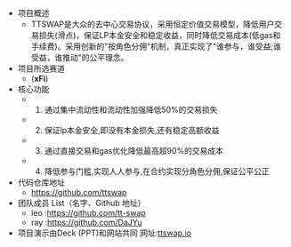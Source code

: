 - 项目概述
  - TTSWAP是大众的去中心交易协议，采用恒定价值交易模型，降低用户交易损失(滑点)，保证LP本金安全和稳定收益，同时降低交易成本(低gas和手续费)。采用创新的"按角色分佣"机制，真正实现了"谁参与，谁受益;谁受益，谁推动"的公平理念。
- 项目所选赛道
  - (**xFi**)
- 核心功能
  - 1. 通过集中流动性和流动性加强降低50%的交易损失
  - 2. 保证lp本金安全,即没有本金损失,还有稳定高额收益
  - 3. 通过直接交易和gas优化降低最高超90%的交易成本
  - 4. 降低参与门槛,实现人人参与,在合约实现分角色分佣,保证公平公正
- 代码仓库地址
  -  https://github.com/ttswap
- 团队成员 List（名字、Github 地址）
  -  leo :https://github.com/tt-swap
  -  ray :https://github.com/DaJYu
- 项目演示由Deck (PPT)和网站共同 网址:[ttswap.io](https://ttswap.io)
  
